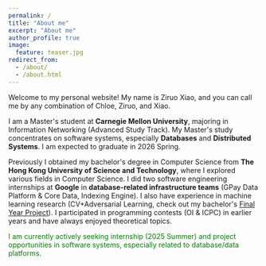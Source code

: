 ```yaml
---
permalink: /
title: "About me"
excerpt: "About me"
author_profile: true
image:
  feature: teaser.jpg
redirect_from: 
  - /about/
  - /about.html
---
```

Welcome to my personal website! My name is Ziruo Xiao, and you can call me by any combination of Chloe, Ziruo, and Xiao.

I am a Master's student at **Carnegie Mellon University**, majoring in Information Networking (Advanced Study Track). My Master's study concentrates on software systems, especially **Databases** and **Distributed Systems**. I am expected to graduate in 2026 Spring.

Previously I obtained my bachelor's degree in Computer Science from **The Hong Kong University of Science and Technology**, where I explored various fields in Computer Science. I did two software engineering internships at **Google** in **database-related infrastructure teams** (GPay Data Platform & Core Data, Indexing Engine). I also have experience in machine learning research (CV+Adversarial Learning, check out my bachelor's [Final Year Project](https://github.com/DL-for-CFD/alpinn_for_submission)). I participated in programming contests (OI & ICPC) in earlier years and have always enjoyed theoretical topics.

<span style="color:green">
I am currently actively seeking internship (2025 Summer) and project opportunities in software systems, especially related to database/data platforms.
</span>
